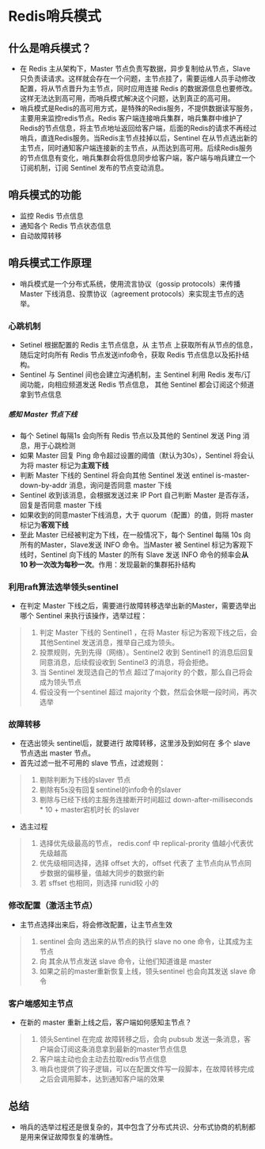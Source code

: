 # Redis哨兵模式

## 什么是哨兵模式？

* 在 Redis 主从架构下，Master 节点负责写数据，异步复制给从节点，Slave 只负责读请求。这样就会存在一个问题，主节点挂了，需要运维人员手动修改配置，将从节点晋升为主节点，同时应用连接 Redis 的数据源信息也要修改。这样无法达到高可用，而哨兵模式解决这个问题，达到真正的高可用。
* 哨兵模式是Redis的高可用方式，是特殊的Redis服务，不提供数据读写服务，主要用来监控redis节点。Redis 客户端连接哨兵集群，哨兵集群中维护了Redis的节点信息，将主节点地址返回给客户端，后面的Redis的请求不再经过哨兵，直连Redis服务。当Redis主节点挂掉以后，Sentinel 在从节点选出新的主节点，同时通知客户端连接新的主节点，从而达到高可用。后续Redis服务的节点信息有变化，哨兵集群会将信息同步给客户端，客户端与哨兵建立一个订阅机制，订阅 Sentinel 发布的节点变动消息。

## 哨兵模式的功能

* 监控 Redis 节点信息
* 通知各个 Redis 节点状态信息
* 自动故障转移

## 哨兵模式工作原理

* 哨兵模式是一个分布式系统，使用流言协议（gossip protocols）来传播 Master 下线消息、投票协议（agreement protocols）来实现主节点的选举。

### 心跳机制

* Setinel 根据配置的 Redis 主节点信息，从 主节点 上获取所有从节点的信息，随后定时向所有 Redis 节点发送info命令，获取 Redis 节点信息以及拓扑结构。
* Sentinel 与 Sentinel 间也会建立沟通机制，主 Sentinel 利用 Redis 发布/订阅功能，向相应频道发送 Redis 节点信息， 其他 Sentinel 都会订阅这个频道拿到节点信息

##### 感知 Master 节点下线

* 每个 Setinel 每隔1s 会向所有 Redis 节点以及其他的 Sentinel 发送 Ping 消息，用于心跳检测
* 如果 Master 回复 Ping 命令超过设置的阈值（默认为30s），Sentinel 将会认为将 master 标记为**主观下线**
* 判断 Master 下线的 Sentinel 将会向其他 Sentinel 发送 entinel is-master-down-by-addr 消息，询问是否同意 master 下线
* Sentinel 收到该消息，会根据发送过来 IP Port 自己判断 Master 是否存活，回复是否同意 master 下线
* 如果收到的同意master下线消息，大于 quorum（配置）的值，则将 master 标记为**客观下线**
* 至此 Master 已经被判定为下线，在一般情况下，每个 Sentinel 每隔 10s 向所有的Master，Slave发送 INFO 命令。当Master 被 Sentinel 标记为客观下线时，Sentinel 向下线的 Master 的所有 Slave 发送 INFO 命令的频率会**从 10 秒一次改为每秒一次**。作用：发现最新的集群拓扑结构

### 利用raft算法选举领头sentinel

* 在判定 Master 下线之后，需要进行故障转移选举出新的Master，需要选举出哪个 Sentinel 来执行该操作，选举过程：

> 1. 判定 Master 下线的 Sentinel1 ，在将 Master 标记为客观下线之后，会其他Sentinel 发送消息，推举自己成为领头。
> 2. 投票规则，先到先得（网络）。Sentinel2 收到 Sentinel1 的消息后回复同意消息，后续假设收到 Sentinel3 的消息，将会拒绝。
> 3. 当 Sentinel 发现选自己的节点 超过了majority 的个数，那么自己将会成为领头节点
> 4. 假设没有一个sentinel 超过 majority 个数，然后会休眠一段时间，再次选举

### 故障转移

* 在选出领头 sentinel后，就要进行 故障转移，这里涉及到如何在 多个 slave 节点选出 master 节点。
* 首先过滤一批不可用的 slave 节点，过滤规则：

> 1. 剔除判断为下线的slaver 节点
> 2. 剔除有5s没有回复sentinel的info命令的slaver
> 3. 剔除与已经下线的主服务连接断开时间超过 down-after-milliseconds * 10 + master宕机时长 的slaver

* 选主过程

>1. 选择优先级最高的节点， redis.conf 中 replical-prority 值越小代表优先级越高
>2. 优先级相同选择，选择 offset 大的，offset 代表了 主节点向从节点同步数据的偏移量，值越大同步的数据约新
>3. 若 sffset 也相同，则选择 runid较 小的

### 修改配置（激活主节点）

* 主节点选择出来后，将会修改配置，让主节点生效

> 1. sentinel 会向 选出来的从节点的执行 slave no one 命令，让其成为主节点
> 2. 向 其余从节点发送 slave 命令，让他们知道谁是 master
> 3. 如果之前的master重新恢复上线，领头sentinel 也会向其发送 slave 命令

### 客户端感知主节点

* 在新的 master 重新上线之后，客户端如何感知主节点？

> 1. 领头Sentinel 在完成 故障转移之后，会向 pubsub 发送一条消息，客户端会订阅这条消息拿到最新的master节点信息
> 2. 客户端主动也会主动去拉取redis节点信息
> 3. 哨兵也提供了钩子逻辑，可以在配置文件写一段脚本，在故障转移完成之后会调用脚本，达到通知客户端的效果

## 总结

* 哨兵的选举过程还是很复杂的，其中包含了分布式共识、分布式协商的机制都是用来保证故障恢复的准确性。
